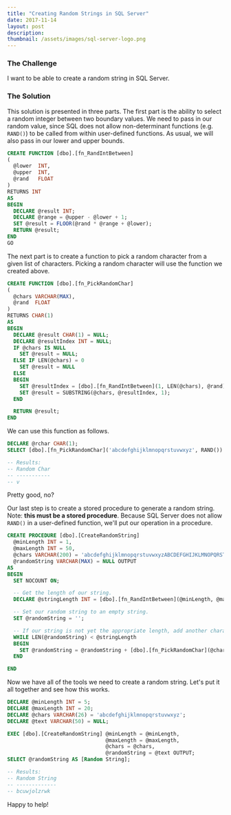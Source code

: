 ```yaml
---
title: "Creating Random Strings in SQL Server"
date: 2017-11-14
layout: post
description:
thumbnail: /assets/images/sql-server-logo.png
---
```


### The Challenge

I want to be able to create a random string in SQL Server.

### The Solution

This solution is presented in three parts. The first part is the ability to select a random integer between two boundary values. We need to pass in our random value, since SQL does not allow non-determinant functions (e.g. `RAND()`) to be called from within user-defined functions. As usual, we will also pass in our lower and upper bounds.

```sql
CREATE FUNCTION [dbo].[fn_RandIntBetween]
(
  @lower  INT,
  @upper  INT,
  @rand   FLOAT
)
RETURNS INT
AS
BEGIN
  DECLARE @result INT;
  DECLARE @range = @upper - @lower + 1;
  SET @result = FLOOR(@rand * @range + @lower);
  RETURN @result;
END
GO
```

The next part is to create a function to pick a random character from a given list of characters. Picking a random character will use the function we created above.

```sql
CREATE FUNCTION [dbo].[fn_PickRandomChar]
(
  @chars VARCHAR(MAX),
  @rand  FLOAT
)
RETURNS CHAR(1)
AS
BEGIN
  DECLARE @result CHAR(1) = NULL;
  DECLARE @resultIndex INT = NULL;
  IF @chars IS NULL
    SET @result = NULL;
  ELSE IF LEN(@chars) = 0
    SET @result = NULL
  ELSE
  BEGIN
    SET @resultIndex = [dbo].[fn_RandIntBetween](1, LEN(@chars), @rand);
    SET @result = SUBSTRING(@chars, @resultIndex, 1);
  END

  RETURN @result;
END
```

We can use this function as follows.

```sql
DECLARE @rchar CHAR(1);
SELECT [dbo].[fn_PickRandomChar]('abcdefghijklmnopqrstuvwxyz', RAND()) as [Random Char];

-- Results:
-- Random Char
-- -----------
-- v
```

Pretty good, no?

Our last step is to create a stored procedure to generate a random string. Note: **this must be a stored procedure**. Because SQL Server does not allow `RAND()` in a user-defined function, we'll put our operation in a procedure.

```sql
CREATE PROCEDURE [dbo].[CreateRandomString]
  @minLength INT = 1,
  @maxLength INT = 50,
  @chars VARCHAR(200) = 'abcdefghijklmnopqrstuvwxyzABCDEFGHIJKLMNOPQRSTUVWXYZ',
  @randomString VARCHAR(MAX) = NULL OUTPUT
AS
BEGIN
  SET NOCOUNT ON;

  -- Get the length of our string.
  DECLARE @stringLength INT = [dbo].[fn_RandIntBetween](@minLength, @maxLength, RAND());

  -- Set our random string to an empty string.
  SET @randomString = '';

  -- If our string is not yet the appropriate length, add another character to the string.
  WHILE LEN(@randomString) < @stringLength
  BEGIN
    SET @randomString = @randomString + [dbo].[fn_PickRandomChar](@chars, RAND());
  END

END
```

Now we have all of the tools we need to create a random string. Let's put it all together and see how this works.

```sql
DECLARE @minLength INT = 5;
DECLARE @maxLength INT = 20;
DECLARE @chars VARCHAR(26) = 'abcdefghijklmnopqrstuvwxyz';
DECLARE @text VARCHAR(50) = NULL;

EXEC [dbo].[CreateRandomString] @minLength = @minLength,
                                @maxLength = @maxLength,
                                @chars = @chars,
                                @randomString = @text OUTPUT;
SELECT @randomString AS [Random String];

-- Results:
-- Random String
-- -------------
-- bcuwjolzrwk
```

Happy to help!
